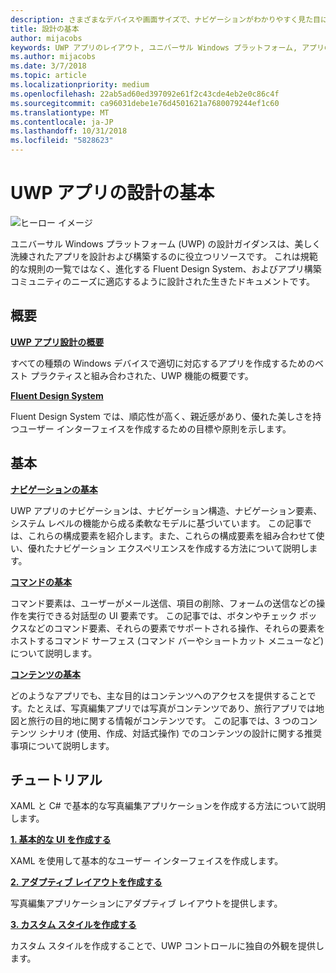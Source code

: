 ```yaml
---
description: さまざまなデバイスや画面サイズで、ナビゲーションがわかりやすく見た目にも優れた UWP アプリを設計およびコーディングする方法について説明します。
title: 設計の基本
author: mijacobs
keywords: UWP アプリのレイアウト, ユニバーサル Windows プラットフォーム, アプリの設計, インターフェイス
ms.author: mijacobs
ms.date: 3/7/2018
ms.topic: article
ms.localizationpriority: medium
ms.openlocfilehash: 22ab5ad60ed397092e61f2c43cde4eb2e0c86c4f
ms.sourcegitcommit: ca96031debe1e76d4501621a7680079244ef1c60
ms.translationtype: MT
ms.contentlocale: ja-JP
ms.lasthandoff: 10/31/2018
ms.locfileid: "5828623"
---
```

# <a name="design-basics-for-uwp-apps"></a>UWP アプリの設計の基本

![ヒーロー イメージ](images/header-design-basics.svg)

ユニバーサル Windows プラットフォーム (UWP) の設計ガイダンスは、美しく洗練されたアプリを設計および構築するのに役立つリソースです。 これは規範的な規則の一覧ではなく、進化する Fluent Design System、およびアプリ構築コミュニティのニーズに適応するように設計された生きたドキュメントです。 

## <a name="overview"></a>概要

[**UWP アプリ設計の概要**](design-and-ui-intro.md)

すべての種類の Windows デバイスで適切に対応するアプリを作成するためのベスト プラクティスと組み合わされた、UWP 機能の概要です。

[**Fluent Design System**](../fluent-design-system/index.md)

Fluent Design System では、順応性が高く、親近感があり、優れた美しさを持つユーザー インターフェイスを作成するための目標や原則を示します。

## <a name="basics"></a>基本

[**ナビゲーションの基本**](navigation-basics.md)

UWP アプリのナビゲーションは、ナビゲーション構造、ナビゲーション要素、システム レベルの機能から成る柔軟なモデルに基づいています。 この記事では、これらの構成要素を紹介します。また、これらの構成要素を組み合わせて使い、優れたナビゲーション エクスペリエンスを作成する方法について説明します。

[**コマンドの基本**](commanding-basics.md)

コマンド要素は、ユーザーがメール送信、項目の削除、フォームの送信などの操作を実行できる対話型の UI 要素です。 この記事では、ボタンやチェック ボックスなどのコマンド要素、それらの要素でサポートされる操作、それらの要素をホストするコマンド サーフェス (コマンド バーやショートカット メニューなど) について説明します。

[**コンテンツの基本**](content-basics.md)

どのようなアプリでも、主な目的はコンテンツへのアクセスを提供することです。たとえば、写真編集アプリでは写真がコンテンツであり、旅行アプリでは地図と旅行の目的地に関する情報がコンテンツです。 この記事では、3 つのコンテンツ シナリオ (使用、作成、対話式操作) でのコンテンツの設計に関する推奨事項について説明します。

## <a name="tutorials"></a>チュートリアル

XAML と C# で基本的な写真編集アプリケーションを作成する方法について説明します。
<!-- <img src="images/landing-page/photolab-50.png" style="{height: 339px}" alt=" " /> -->

[**1. 基本的な UI を作成する**](xaml-basics-ui.md)

XAML を使用して基本的なユーザー インターフェイスを作成します。

[**2. アダプティブ レイアウトを作成する**](xaml-basics-adaptive-layout.md)

写真編集アプリケーションにアダプティブ レイアウトを提供します。

[**3. カスタム スタイルを作成する**](xaml-basics-style.md)

カスタム スタイルを作成することで、UWP コントロールに独自の外観を提供します。
